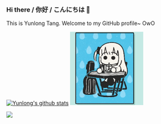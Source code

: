 ### Hi there / 你好 / こんにちは 👋

This is Yunlong Tang. Welcome to my GitHub profile~ OwO 
<!-- [![Top Langs](https://github-readme-stats.vercel.app/api/top-langs/?username=yunlong10&layout=compact&theme=default)](https://github.com/yunlong10/github-readme-stats) -->
[![Yunlong's github stats](https://github-readme-stats.vercel.app/api?username=yunlong10&theme=default)](https://github.com/yunlong10/github-readme-stats)  <img max-width="80" src="https://github.com/yunlong10/yunlong10/blob/main/preview0.gif"/>

![](https://komarev.com/ghpvc/?username=yunlong10&style=plastic)
